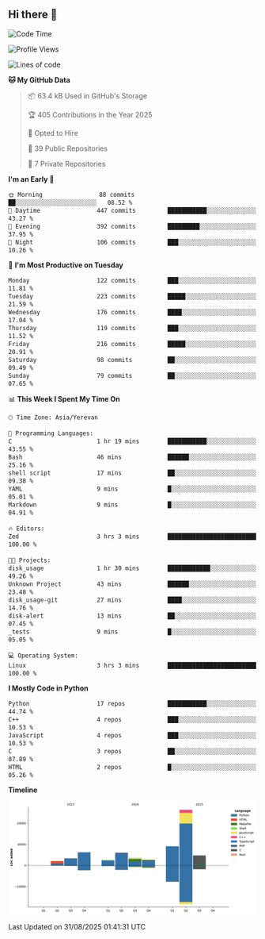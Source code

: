 ## Hi there 👋

<!--START_SECTION:waka-->
![Code Time](http://img.shields.io/badge/Code%20Time-1%2C388%20hrs%202%20mins-blue)

![Profile Views](http://img.shields.io/badge/Profile%20Views-0-blue)

![Lines of code](https://img.shields.io/badge/From%20Hello%20World%20I%27ve%20Written-66.0%20thousand%20lines%20of%20code-blue)

**🐱 My GitHub Data** 

> 📦 63.4 kB Used in GitHub's Storage 
 > 
> 🏆 405 Contributions in the Year 2025
 > 
> 💼 Opted to Hire
 > 
> 📜 39 Public Repositories 
 > 
> 🔑 7 Private Repositories 
 > 
**I'm an Early 🐤** 

```text
🌞 Morning                88 commits          ██░░░░░░░░░░░░░░░░░░░░░░░   08.52 % 
🌆 Daytime                447 commits         ███████████░░░░░░░░░░░░░░   43.27 % 
🌃 Evening                392 commits         █████████░░░░░░░░░░░░░░░░   37.95 % 
🌙 Night                  106 commits         ███░░░░░░░░░░░░░░░░░░░░░░   10.26 % 
```
📅 **I'm Most Productive on Tuesday** 

```text
Monday                   122 commits         ███░░░░░░░░░░░░░░░░░░░░░░   11.81 % 
Tuesday                  223 commits         █████░░░░░░░░░░░░░░░░░░░░   21.59 % 
Wednesday                176 commits         ████░░░░░░░░░░░░░░░░░░░░░   17.04 % 
Thursday                 119 commits         ███░░░░░░░░░░░░░░░░░░░░░░   11.52 % 
Friday                   216 commits         █████░░░░░░░░░░░░░░░░░░░░   20.91 % 
Saturday                 98 commits          ██░░░░░░░░░░░░░░░░░░░░░░░   09.49 % 
Sunday                   79 commits          ██░░░░░░░░░░░░░░░░░░░░░░░   07.65 % 
```


📊 **This Week I Spent My Time On** 

```text
🕑︎ Time Zone: Asia/Yerevan

💬 Programming Languages: 
C                        1 hr 19 mins        ███████████░░░░░░░░░░░░░░   43.55 % 
Bash                     46 mins             ██████░░░░░░░░░░░░░░░░░░░   25.16 % 
shell script             17 mins             ██░░░░░░░░░░░░░░░░░░░░░░░   09.38 % 
YAML                     9 mins              █░░░░░░░░░░░░░░░░░░░░░░░░   05.01 % 
Markdown                 9 mins              █░░░░░░░░░░░░░░░░░░░░░░░░   04.91 % 

🔥 Editors: 
Zed                      3 hrs 3 mins        █████████████████████████   100.00 % 

🐱‍💻 Projects: 
disk_usage               1 hr 30 mins        ████████████░░░░░░░░░░░░░   49.26 % 
Unknown Project          43 mins             ██████░░░░░░░░░░░░░░░░░░░   23.48 % 
disk_usage-git           27 mins             ████░░░░░░░░░░░░░░░░░░░░░   14.76 % 
disk-alert               13 mins             ██░░░░░░░░░░░░░░░░░░░░░░░   07.45 % 
_tests                   9 mins              █░░░░░░░░░░░░░░░░░░░░░░░░   05.05 % 

💻 Operating System: 
Linux                    3 hrs 3 mins        █████████████████████████   100.00 % 
```

**I Mostly Code in Python** 

```text
Python                   17 repos            ███████████░░░░░░░░░░░░░░   44.74 % 
C++                      4 repos             ███░░░░░░░░░░░░░░░░░░░░░░   10.53 % 
JavaScript               4 repos             ███░░░░░░░░░░░░░░░░░░░░░░   10.53 % 
C                        3 repos             ██░░░░░░░░░░░░░░░░░░░░░░░   07.89 % 
HTML                     2 repos             █░░░░░░░░░░░░░░░░░░░░░░░░   05.26 % 
```



**Timeline**

![Lines of Code chart](https://raw.githubusercontent.com/0xM4LL0C/0xM4LL0C/main/assets/bar_graph.png)


 Last Updated on 31/08/2025 01:41:31 UTC
<!--END_SECTION:waka-->
